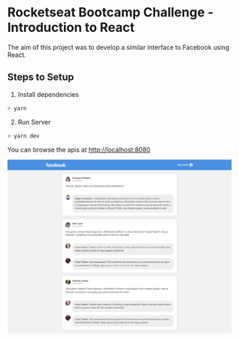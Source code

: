 # Rocketseat Bootcamp Challenge - Introduction to React

The aim of this project was to develop a similar interface to Facebook using React.

## Steps to Setup

1. Install dependencies

```bash
> yarn
```

2. Run Server

```bash
> yarn dev
```

You can browse the apis at <http://localhost:8080>

![App Screenshot](screenshot.png)
